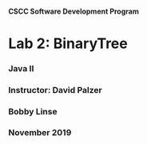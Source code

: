 #### CSCC Software Development Program

# Lab 2: BinaryTree
### Java II  
### Instructor: David Palzer  
### Bobby Linse 
### November 2019

